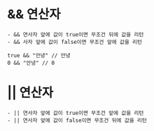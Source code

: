 # && 연산자

    - && 연사자 앞에 값이 true이면 무조건 뒤에 값을 리턴
    - && 사자 앞에 값이 false이면 무조건 앞에 값을 리턴

    true && "안녕" // 안녕
    0 && "안녕" // 0

# || 연산자

    - || 연사자 앞에 값이 true이면 무조건 앞에 값을 리턴
    - || 연사자 앞에 값이 false이면 무조건 뒤에 값을 리턴
